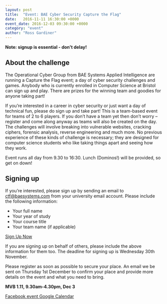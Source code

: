 ```yaml
---
layout: post
title:  "Event: BAE Cyber Security Capture the Flag"
date:   2016-11-11 16:30:00 +0000
event_date: 2016-12-03 09:30:00 +0000
category: "event"
author: "Ross Gardiner"
---
```

**Note: signup is essential - don't delay!**

## About the challenge

The Operational Cyber Group from BAE Systems Applied Intelligence are running a Capture the Flag event; a day of cyber security challenges and games. Anybody who is currently enrolled in Computer Science at Bristol can sign up and play. There are prizes for the winning team and goodies for anyone taking part!

If you’re interested in a career in cyber security or just want a day of technical fun, please do sign up and take part! This is a team-based event for teams of 2 to 6 players. If you don’t have a team yet then don’t worry – register and come along anyway as teams will also be created on the day. The challenges will involve breaking into vulnerable websites, cracking ciphers, forensic analysis, reverse engineering and much more. No previous experience of these kinds of challenge is necessary; they are designed for computer science students who like taking things apart and seeing how they work.

Event runs all day from 9.30 to 16:30. Lunch (Dominos!) will be provided, so get on down!

## Signing up

If you’re interested, please sign up by sending an email to [ctf@baesystems.com](mailto:ctf@baesystems.com) from your university email account. Please include the following information:

* Your full name
* Your year of study
* Your course title
* Your team name (if applicable)

<a class="btn btn--dark" href="mailto:ctf@baesystems.com">
  Sign Up Now
</a>

If you are signing up on behalf of others, please include the above information for them too. The deadline for signing up is Wednesday 30th November.

Please register as soon as possible to secure your place. An email we be sent on Thursday 1st December to confirm your place and provide more details on the event and what you need to bring.

**MVB 1.11, 9.30am-4.30pm, Dec 3**

<a class="btn btn--dark" href="https://www.facebook.com/events/404245549964022/">
  Facebook event
</a>

<a class="btn btn--dark" href="https://calendar.google.com/calendar/b/2/render#eventpage_6%7Ceid-bDhycnB0cXQ0Z2g3OWNodDZxZGxvdW5iNWsgY3NzYnJpc3RvbC5jby51a19jbW1iNzdpNGtkNmQ5b2tmdjVuYzFwaWJuMEBn-1-0-">
  Google Calendar
</a>
